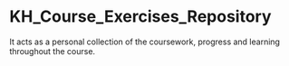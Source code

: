 # KH_Course_Exercises_Repository
It acts as a personal collection of the coursework, progress and learning throughout the course.
